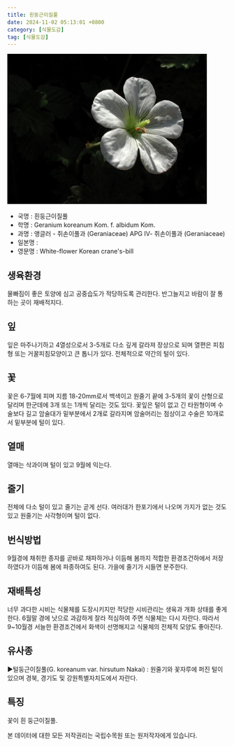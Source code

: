 ```yaml
---
title: 흰둥근이질풀
date: 2024-11-02 05:13:01 +0800
category: [식물도감]
tag: [식물도감]
---
```




![흰둥근이질풀](/assets/img/fileUpload/plants/basic/Geraniaceae/Geranium/22580/22580_1_th2.jpg)
- 국명 : 흰둥근이질풀
- 학명 : Geranium koreanum Kom. f. albidum Kom.
- 과명 : 앵글러 - 쥐손이풀과 (Geraniaceae) APG Ⅳ- 쥐손이풀과 (Geraniaceae)
- 일본명 : 
- 영문명 : White-flower Korean crane's-bill


## 생육환경
물빠짐이 좋은 토양에 심고 공중습도가 적당하도록 관리한다. 반그늘지고 바람이 잘 통하는 곳이 재배적지다.
## 잎
잎은 마주나기하고 4열성으로서 3-5개로 다소 깊게 갈라져 장상으로 되며 열편은 피침형 또는 거꿀피침모양이고 큰 톱니가 있다. 전체적으로 약간의 털이 있다.
## 꽃
꽃은 6-7월에 피며 지름 18-20mm로서 백색이고 원줄기 끝에 3-5개의 꽃이 산형으로 달리며 한군데에 3개 또는 1개씩 달리는 것도 있다. 꽃잎은 털이 없고 긴 타원형이며 수술보다 길고 암술대가 밑부분에서 2개로 갈라지며 암술머리는 점상이고 수술은 10개로서 밑부분에 털이 있다.
## 열매
열매는 삭과이며 털이 있고 9월에 익는다.
## 줄기
전체에 다소 털이 있고 줄기는 곧게 선다. 여러대가 한포기에서 나오며 가지가 없는 것도 있고 원줄기는 사각형이며 털이 없다.
## 번식방법
9월경에 채취한 종자를 곧바로 채파하거나 이듬해 봄까지 적합한 환경조건하에서 저장하였다가 이듬해 봄에 파종하여도 된다. 가을에 줄기가 시들면 분주한다.
## 재배특성
너무 과다한 시비는 식물체를 도장시키지만 적당한 시비관리는 생육과 개화 상태를 좋게 한다. 6월말 경에 낫으로 과감하게 잘라 적심하여 주면 식물체는 다시 자란다. 따라서 9~10월경 서늘한 환경조건에서 화색이 선명해지고 식물체의 전체적 모양도 좋아진다.
## 유사종
▶털둥근이질풀(G. koreanum var. hirsutum Nakai) : 원줄기와 꽃자루에 퍼진 털이 있으며 경북, 경기도 및 강원특별자치도에서 자란다.
## 특징
꽃이 흰 둥근이질풀.






본 데이터에 대한 모든 저작권리는 국립수목원 또는 원저작자에게 있습니다.
